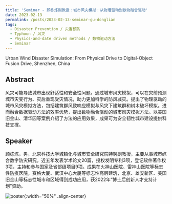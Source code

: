 ```yaml
---
title: 'Seminar - 顾栋炼副教授：城市风灾模拟：从物理驱动到数物融合驱动'
date: 2023-02-13
permalink: /posts/2023-02-13-seminar-gu-donglian
tags:
  - Disaster Prevention / 灾害预防
  - Typhoon / 风灾
  - Physics-and-date driven methods / 数物驱动方法
  - Seminar
---
```


Urban Wind Disaster Simulation: From Physical Drive to Digital-Object Fusion Drive, Shenzhen, China


Abstract
-----
风灾可能导致城市出现舒适性和安全性问题。通过城市风灾模拟，可以在灾前预测城市灾变行为、灾后重现受灾情况，助力更加科学的防风减灾。提出了物理驱动的城市风灾模拟方法，包括建筑群风致响应模拟与风灾下建筑群和树木破坏模拟。进而融合数据驱动方法的效率优势，提出数物融合驱动的城市风灾模拟方法。以美国旧金山、清华园等案例介绍了方法的应用效果，成果可为安全韧性城市建设提供科技支撑。


Speaker
-----
顾栋炼，男，北京科技大学城镇化与城市安全研究院特聘副教授，主要从事城市综合数字防灾研究。近五年发表学术论文20篇，授权发明专利3项，登记软件著作权3项，主持和参与国家及省部级项目9项。成果在火神山医院、雷神山医院等标志性防疫医院，赛格大厦、武汉中心大厦等标志性高层建筑，北京、雄安新区、美国旧金山等标志性城市和区域得到成功应用，获2022年“博士后创新人才支持计划”资助。


![poster](/academicpages/images/posts/2023-02-13-seminar-gu-donglian/content.png){:width="50%" .align-center}


